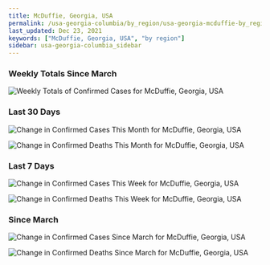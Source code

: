 ```yaml
---
title: McDuffie, Georgia, USA
permalink: /usa-georgia-columbia/by_region/usa-georgia-mcduffie-by_region.html
last_updated: Dec 23, 2021
keywords: ["McDuffie, Georgia, USA", "by region"]
sidebar: usa-georgia-columbia_sidebar
---
```


<h3>Weekly Totals Since March</h3>

![Weekly Totals of Confirmed Cases for McDuffie, Georgia, USA](/covid_tracker/images/graphs/usa-georgia-mcduffie-weekly_totals_graph.png)

<h3>Last 30 Days</h3>

![Change in Confirmed Cases This Month for McDuffie, Georgia, USA](/covid_tracker/images/graphs/usa-georgia-mcduffie-delta_confirmed-30_days_graph.png)

![Change in Confirmed Deaths This Month for McDuffie, Georgia, USA](/covid_tracker/images/graphs/usa-georgia-mcduffie-delta_deaths-30_days_graph.png)

<h3>Last 7 Days</h3>

![Change in Confirmed Cases This Week for McDuffie, Georgia, USA](/covid_tracker/images/graphs/usa-georgia-mcduffie-delta_confirmed-7_days_graph.png)

![Change in Confirmed Deaths This Week for McDuffie, Georgia, USA](/covid_tracker/images/graphs/usa-georgia-mcduffie-delta_deaths-7_days_graph.png)

<h3>Since March</h3>

![Change in Confirmed Cases Since March for McDuffie, Georgia, USA](/covid_tracker/images/graphs/usa-georgia-mcduffie-delta_confirmed-since_march_graph.png)

![Change in Confirmed Deaths Since March for McDuffie, Georgia, USA](/covid_tracker/images/graphs/usa-georgia-mcduffie-delta_deaths-since_march_graph.png)
